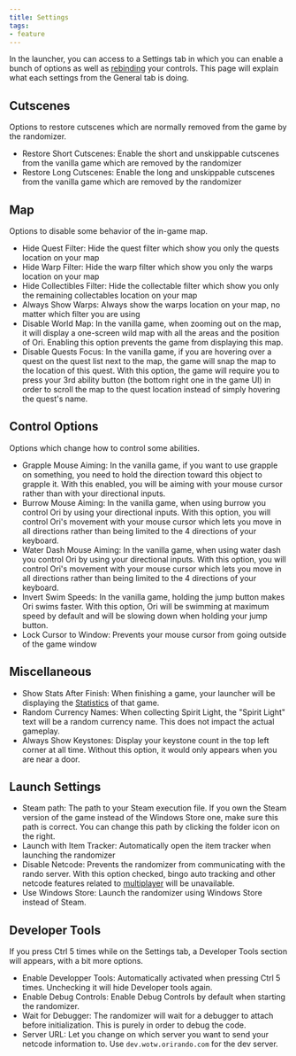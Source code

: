 ```yaml
---
title: Settings
tags:
- feature
---
```


In the launcher, you can access to a Settings tab in which you can enable a bunch of options as well as [rebinding](/features/keybinds) your controls.
This page will explain what each settings from the General tab is doing.

## Cutscenes

Options to restore cutscenes which are normally removed from the game by the randomizer.

* Restore Short Cutscenes: Enable the short and unskippable cutscenes from the vanilla game which are removed by the randomizer
* Restore Long Cutscenes: Enable the long and unskippable cutscenes from the vanilla game which are removed by the randomizer

## Map

Options to disable some behavior of the in-game map.

* Hide Quest Filter: Hide the quest filter which show you only the quests location on your map
* Hide Warp Filter: Hide the warp filter which show you only the warps location on your map
* Hide Collectibles Filter: Hide the collectable filter which show you only the remaining collectables location on your map
* Always Show Warps: Always show the warps location on your map, no matter which filter you are using
* Disable World Map: In the vanilla game, when zooming out on the map, it will display a one-screen wild map with all the areas and the position of Ori. Enabling this option prevents the game from displaying this map. 
* Disable Quests Focus: In the vanilla game, if you are hovering over a quest on the quest list next to the map, the game will snap the map to the location of this quest. With this option, the game will require you to press your 3rd ability button (the bottom right one in the game UI) in order to scroll the map to the quest location instead of simply hovering the quest's name.

## Control Options

Options which change how to control some abilities.

* Grapple Mouse Aiming: In the vanilla game, if you want to use grapple on something, you need to hold the direction toward this object to grapple it. With this enabled, you will be aiming with your mouse cursor rather than with your directional inputs.
* Burrow Mouse Aiming: In the vanilla game, when using burrow you control Ori by using your directional inputs. With this option, you will control Ori's movement with your mouse cursor which lets you move in all directions rather than being limited to the 4 directions of your keyboard.
* Water Dash Mouse Aiming: In the vanilla game, when using water dash you control Ori by using your directional inputs. With this option, you will control Ori's movement with your mouse cursor which lets you move in all directions rather than being limited to the 4 directions of your keyboard.
* Invert Swim Speeds: In the vanilla game, holding the jump button makes Ori swims faster. With this option, Ori will be swimming at maximum speed by default and will be slowing down when holding your jump button.
* Lock Cursor to Window: Prevents your mouse cursor from going outside of the game window

## Miscellaneous

* Show Stats After Finish: When finishing a game, your launcher will be displaying the [Statistics](/features/stats) of that game.
* Random Currency Names: When collecting Spirit Light, the "Spirit Light" text will be a random currency name. This does not impact the actual gameplay.
* Always Show Keystones: Display your keystone count in the top left corner at all time. Without this option, it would only appears when you are near a door.

## Launch Settings

* Steam path: The path to your Steam execution file. If you own the Steam version of the game instead of the Windows Store one, make sure this path is correct. You can change this path by clicking the folder icon on the right.
* Launch with Item Tracker: Automatically open the item tracker when launching the randomizer
* Disable Netcode: Prevents the randomizer from communicating with the rando server. With this option checked, bingo auto tracking and other netcode features related to [multiplayer](/features/multiplayer) will be unavailable.
* Use Windows Store: Launch the randomizer using Windows Store instead of Steam.

## Developer Tools

If you press Ctrl 5 times while on the Settings tab, a Developer Tools section will appears, with a bit more options.

* Enable Developper Tools: Automatically activated when pressing Ctrl 5 times. Unchecking it will hide Developer tools again.
* Enable Debug Controls: Enable Debug Controls by default when starting the randomizer.
* Wait for Debugger: The randomizer will wait for a debugger to attach before initialization. This is purely in order to debug the code.
* Server URL: Let you change on which server you want to send your netcode information to. Use `dev.wotw.orirando.com` for the dev server.